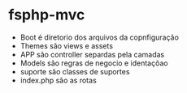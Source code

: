 # fsphp-mvc

- Boot é diretorio dos arquivos da copnfiguração
- Themes são views e assets
- APP são controller separdas pela camadas
- Models são regras de negocio e identaçõao
- suporte são classes de suportes
- index.php são as rotas

